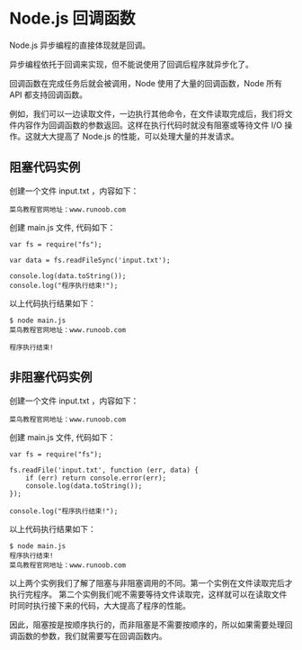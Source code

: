 # Node.js 回调函数

Node.js 异步编程的直接体现就是回调。

异步编程依托于回调来实现，但不能说使用了回调后程序就异步化了。

回调函数在完成任务后就会被调用，Node 使用了大量的回调函数，Node 所有 API 都支持回调函数。

例如，我们可以一边读取文件，一边执行其他命令，在文件读取完成后，我们将文件内容作为回调函数的参数返回。这样在执行代码时就没有阻塞或等待文件 I/O 操作。这就大大提高了 Node.js 的性能，可以处理大量的并发请求。

## 阻塞代码实例

创建一个文件 input.txt ，内容如下：

```
菜鸟教程官网地址：www.runoob.com
```

创建 main.js 文件, 代码如下：

```
var fs = require("fs");

var data = fs.readFileSync('input.txt');

console.log(data.toString());
console.log("程序执行结束!");

```

以上代码执行结果如下：

```
$ node main.js
菜鸟教程官网地址：www.runoob.com

程序执行结束!

```

## 非阻塞代码实例

创建一个文件 input.txt ，内容如下：

```
菜鸟教程官网地址：www.runoob.com
```

创建 main.js 文件, 代码如下：

```
var fs = require("fs");

fs.readFile('input.txt', function (err, data) {
    if (err) return console.error(err);
    console.log(data.toString());
});

console.log("程序执行结束!");

```

以上代码执行结果如下：

```
$ node main.js
程序执行结束!
菜鸟教程官网地址：www.runoob.com

```

以上两个实例我们了解了阻塞与非阻塞调用的不同。第一个实例在文件读取完后才执行完程序。 第二个实例我们呢不需要等待文件读取完，这样就可以在读取文件时同时执行接下来的代码，大大提高了程序的性能。

因此，阻塞按是按顺序执行的，而非阻塞是不需要按顺序的，所以如果需要处理回调函数的参数，我们就需要写在回调函数内。

